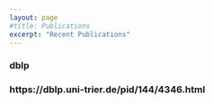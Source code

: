 ```yaml
---
layout: page
#title: Publications
excerpt: "Recent Publications"
---
```

<h3> dblp <h3>
https://dblp.uni-trier.de/pid/144/4346.html
